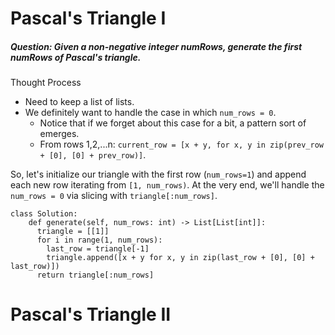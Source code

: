 # Pascal's Triangle I 

##### Question: Given a non-negative integer numRows, generate the first numRows of Pascal's triangle.

Thought Process
* Need to keep a list of lists. 
* We definitely want to handle the case in which `num_rows = 0`.
    * Notice that if we forget about this case for a bit, a pattern sort of emerges.
    * From rows 1,2,...n: `current_row = [x + y, for x, y in zip(prev_row + [0], [0] + prev_row)]`.

So, let's initialize our triangle with the first row (`num_rows=1`) and append each new row iterating from `[1, num_rows)`. At the very end, we'll handle the `num_rows = 0` via slicing with `triangle[:num_rows]`.
```
class Solution:
    def generate(self, num_rows: int) -> List[List[int]]:
      triangle = [[1]]
      for i in range(1, num_rows):
        last_row = triangle[-1]
        triangle.append([x + y for x, y in zip(last_row + [0], [0] + last_row)])  
      return triangle[:num_rows]
```

# Pascal's Triangle II

#####
